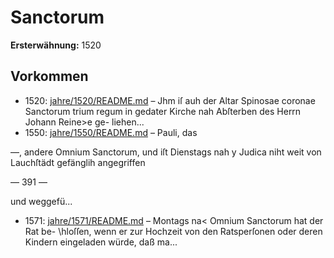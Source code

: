 # Sanctorum

**Ersterwähnung:** 1520

## Vorkommen
- 1520: [jahre/1520/README.md](../jahre/1520/README.md) – Jhm iſ auh der Altar
Spinosae coronae Sanctorum trium regum in gedater
Kirche nah Abſterben des Herrn Johann Reine>e ge-
liehen...
- 1550: [jahre/1550/README.md](../jahre/1550/README.md) – Pauli, das

—, andere Omnium Sanctorum, und iſt Dienstags nah
y Judica niht weit von Lauchſtädt gefänglih angegriffen


— 391 —

und weggefü...
- 1571: [jahre/1571/README.md](../jahre/1571/README.md) – Montags na< Omnium Sanctorum hat der Rat be-
\hloſſen, wenn er zur Hochzeit von den Ratsperſonen
oder deren Kindern eingeladen würde, daß ma...
